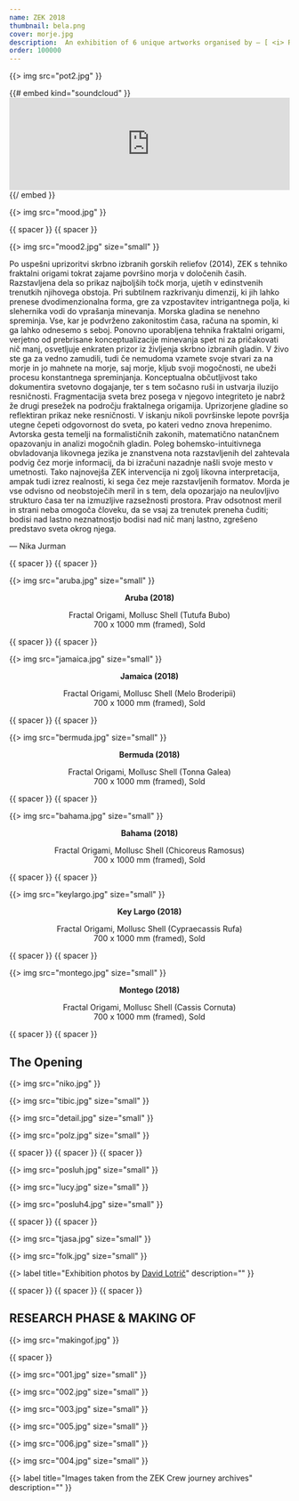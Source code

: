 ```yaml
---
name: ZEK 2018
thumbnail: bela.png
cover: morje.jpg
description:  An exhibition of 6 unique artworks organised by — [ <i> Ravnikar Gallery](http://www.stud111o.com/2017710), Ljubljana / 2018</i> 
order: 100000
---
```


{{> img src="pot2.jpg" }}

{{# embed kind="soundcloud" }}<iframe width="100%" height="166" scrolling="no" frameborder="no" allow="autoplay" src="https://w.soundcloud.com/player/?url=https%3A//api.soundcloud.com/tracks/479819583&color=%23ff5500&auto_play=false&hide_related=false&show_comments=true&show_user=true&show_reposts=false&show_teaser=true"></iframe>{{/ embed }}

{{> img src="mood.jpg" }}

{{ spacer }} {{ spacer }}

{{> img src="mood2.jpg" size="small" }}

Po uspešni uprizoritvi skrbno izbranih gorskih reliefov (2014), ZEK s tehniko fraktalni origami tokrat zajame površino morja v določenih časih. Razstavljena dela so prikaz najboljših točk morja, ujetih v edinstvenih trenutkih njihovega obstoja. Pri subtilnem razkrivanju dimenzij, ki jih lahko prenese dvodimenzionalna forma, gre za vzpostavitev intrigantnega polja, ki slehernika vodi do vprašanja minevanja. Morska gladina se nenehno spreminja. Vse, kar je podvrženo zakonitostim časa, računa na spomin, ki ga lahko odnesemo s seboj.
Ponovno uporabljena tehnika fraktalni origami, verjetno od prebrisane konceptualizacije minevanja spet ni za pričakovati nič manj, osvetljuje enkraten prizor iz življenja skrbno izbranih gladin. V živo ste ga za vedno zamudili, tudi če nemudoma vzamete svoje stvari za na morje in jo mahnete na morje, saj morje, kljub svoji mogočnosti, ne ubeži procesu konstantnega spreminjanja. Konceptualna občutljivost tako dokumentira svetovno dogajanje, ter s tem sočasno ruši in ustvarja iluzijo resničnosti. Fragmentacija sveta brez posega v njegovo integriteto je nabrž že drugi presežek na področju fraktalnega origamija.
Uprizorjene gladine so reflektiran prikaz neke resničnosti. V iskanju nikoli površinske lepote površja utegne čepeti odgovornost do sveta, po kateri vedno znova hrepenimo.
Avtorska gesta temelji na formalističnih zakonih, matematično natančnem opazovanju in analizi mogočnih gladin. Poleg bohemsko-intuitivnega obvladovanja likovnega jezika je znanstvena nota razstavljenih del zahtevala podvig čez morje informacij, da bi izračuni nazadnje našli svoje mesto v umetnosti. Tako najnovejša ZEK intervencija ni zgolj likovna interpretacija, ampak tudi izrez realnosti, ki sega čez meje razstavljenih formatov. Morda je vse odvisno od neobstoječih meril in s tem, dela opozarjajo na neulovljivo strukturo časa ter na izmuzljive razsežnosti prostora. Prav odsotnost meril in strani neba omogoča človeku, da se vsaj za trenutek preneha čuditi; bodisi nad lastno neznatnostjo bodisi nad nič manj lastno, zgrešeno predstavo sveta okrog njega.


— Nika Jurman

{{ spacer }} {{ spacer }}

{{> img src="aruba.jpg" size="small" }}

<p style="text-align: center;">
<b>Aruba (2018)</b>
</p>

<p style="text-align: center;">
Fractal Origami,  Mollusc Shell (Tutufa Bubo) <br />
700 x 1000 mm (framed), Sold
</p>

{{ spacer }} {{ spacer }}

{{> img src="jamaica.jpg" size="small" }}

<p style="text-align: center;">
<b>Jamaica (2018)</b>
</p>

<p style="text-align: center;">
Fractal Origami,  Mollusc Shell (Melo Broderipii) <br />
700 x 1000 mm (framed), Sold
</p>

{{ spacer }} {{ spacer }}

{{> img src="bermuda.jpg" size="small" }}

<p style="text-align: center;">
<b>Bermuda (2018)</b>
</p>

<p style="text-align: center;">
Fractal Origami,  Mollusc Shell (Tonna Galea) <br />
700 x 1000 mm (framed), Sold
</p>

{{ spacer }} {{ spacer }}

{{> img src="bahama.jpg" size="small" }}

<p style="text-align: center;">
<b>Bahama (2018)</b>
</p>

<p style="text-align: center;">
Fractal Origami,  Mollusc Shell (Chicoreus Ramosus) <br />
700 x 1000 mm (framed), Sold
</p>

{{ spacer }} {{ spacer }}

{{> img src="keylargo.jpg" size="small" }}

<p style="text-align: center;">
<b>Key Largo (2018)</b>
</p>

<p style="text-align: center;">
Fractal Origami,  Mollusc Shell (Cypraecassis Rufa) <br />
700 x 1000 mm (framed), Sold
</p>

{{ spacer }} {{ spacer }}

{{> img src="montego.jpg" size="small" }}

<p style="text-align: center;">
<b>Montego (2018)</b>
</p>

<p style="text-align: center;">
Fractal Origami,  Mollusc Shell (Cassis Cornuta) <br />
700 x 1000 mm (framed), Sold
</p>

{{ spacer }} {{ spacer }}

## The Opening

{{> img src="niko.jpg" }}

{{> img src="tibic.jpg" size="small" }}

{{> img src="detail.jpg" size="small" }}

{{> img src="polz.jpg" size="small" }}

{{ spacer }} {{ spacer }} {{ spacer }}

{{> img src="posluh.jpg" size="small" }}

{{> img src="lucy.jpg" size="small" }}

{{> img src="posluh4.jpg" size="small" }}

{{ spacer }} {{ spacer }}

{{> img src="tjasa.jpg" size="small" }}

{{> img src="folk.jpg" size="small" }}

{{> label title="Exhibition photos by [David Lotrič](http://facebook.com/davidlotric)" description="" }}

{{ spacer }} {{ spacer }} {{ spacer }}

## RESEARCH PHASE & MAKING OF

{{> img src="makingof.jpg" }}

{{ spacer }}

{{> img src="001.jpg" size="small" }}

{{> img src="002.jpg" size="small" }}

{{> img src="003.jpg" size="small" }}

{{> img src="005.jpg" size="small" }}

{{> img src="006.jpg" size="small" }}

{{> img src="004.jpg" size="small" }}

{{> label title="Images taken from the ZEK Crew journey archives" description="" }}

